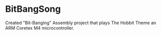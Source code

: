# BitBangSong
Created "Bit-Banging" Assembly project that plays The Hobbit Theme an ARM Coretex M4 microcontroller.
